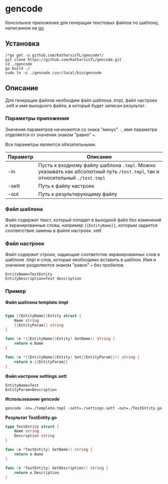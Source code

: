 # gencode

Консольное приложение для генерации текстовых файлов по шаблону, написанное на [go](https://golang.org/).

## Установка

```console
/*go get -u github.com/KatharsisTL/gencode*/
git clone https://github.com/KatharsisTL/gencode.git
cd ./gencode
go build ./
sudo ln -s ./gencode /usr/local/bin/gencode
```

## Описание

Для генерации файлов необходим файл шаблона .tmpl, файл настроек .sett и имя выходного файла, в который будет записан результат.

### Параметры приложения

Значения параметров начинаются со знака "минус" ```-```, имя параметра отделяется от значения знаком "равно" ```=```.

Все параметры являются обязательными.

| Параметр | Описание |
| --- | --- |
| -in      | Пусть к входному файлу шаблона ```.tmpl```. Можно указывать как абсолютный путь ```/test.tmpl```, так и относительный ```./test.tmpl``` |
| -sett    | Путь к файлу настроек |
| -out     | Путь к результирующему файлу |

### Файл шаблона

Файл содержит текст, который попадет в выходной файл без изменений и экранированные слова, например ``` {{EntityName}} ```, которым задается соответствие замены в файле настроек .sett

### Файл настроек

Файл содержит строки, задающие соответстие экранированных слов в шаблоне .tmpl и слов, которые необходимо вставить в шаблон. Имя и значение разделяются знаком "равно" ```=``` без пробелов.
```
EntityName=TestEntity
EntityDescription=Test description
```

### Пример

**Файл шаблона template.tmpl**

```go

type {{EntityName}}Entity struct {
    Name string
    {{EntityParam}} string
}

func (e *{{EntityName}}Entity) GetName() string {
    return e.Name
}

func (e *{{EntityName}}Entity) Get{{EntityParam}}() string {
    return e.{{EntityParam}}
}
```

**Файл настроек settings.sett**

```
EntityName=Test
EntityParam=Description
```

**Использование gencode**

```console
gencode -in=./template.tmpl -sett=./settings.sett -out=./TestEntity.go
```

**Результат TestEntity.go**

```go
type TestEntity struct {
    Name string
    Description string
}

func (e *TestEntity) GetName() string {
    return e.Name
}

func (e *TestEntity) GetDescription() string {
    return e.Description
}
```

